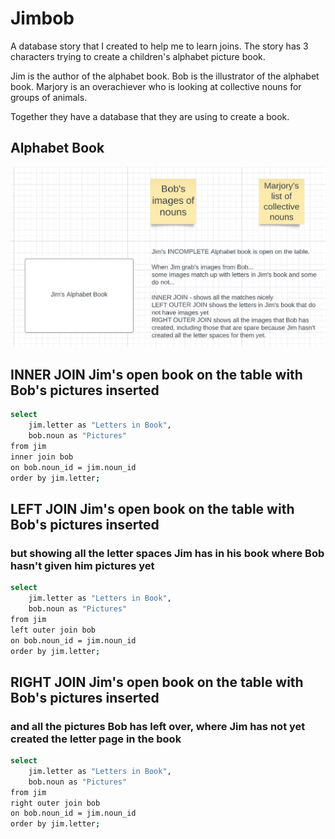 # Jimbob
A database story that I created to help me to learn joins. The story has 3 characters trying to create a children's alphabet picture book.

Jim is the author of the alphabet book.
Bob is the illustrator of the alphabet book.
Marjory is an overachiever who is looking at collective nouns for groups of animals.

Together they have a database that they are using to create a book.

## Alphabet Book
![Alphabet Book](./jimbob.jpg "Alphabet Book")

## INNER JOIN Jim's open book on the table with Bob's pictures inserted
```bash
select 
	jim.letter as "Letters in Book",
    bob.noun as "Pictures"
from jim
inner join bob
on bob.noun_id = jim.noun_id
order by jim.letter;
```

## LEFT JOIN Jim's open book on the table with Bob's pictures inserted
### but showing all the letter spaces Jim has in his book where Bob hasn't given him pictures yet
```bash
select 
	jim.letter as "Letters in Book",
    bob.noun as "Pictures"
from jim
left outer join bob
on bob.noun_id = jim.noun_id
order by jim.letter;
```

## RIGHT JOIN Jim's open book on the table with Bob's pictures inserted
### and all the pictures Bob has left over, where Jim has not yet created the letter page in the book
```bash
select 
	jim.letter as "Letters in Book",
    bob.noun as "Pictures"
from jim
right outer join bob
on bob.noun_id = jim.noun_id
order by jim.letter;
```
